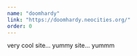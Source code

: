 ```yaml
---
name: "doomhardy"
link: "https://doomhardy.neocities.org/"
order: 0
---
```

very cool site... yummy site... yummm
